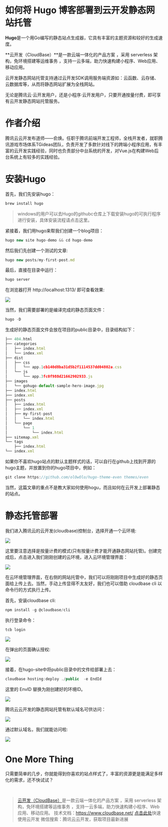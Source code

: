 # 如何将 Hugo 博客部署到云开发静态网站托管

**Hugo**是一个用Go编写的静态站点生成器，它具有丰富的主题资源和较好的生成速度。

**云开发（CloudBase）**是一款云端一体化的产品方案 ，采用 serverless 架构，免环境搭建等运维事务 ，支持一云多端，助力快速构建小程序、Web应用、移动应用。

云开发静态网站托管支持通过云开发SDK调用服务端资源如：云函数、云存储、云数据库等，从而将静态网站扩展为全栈网站。

无论是腾讯云·云开发用户，还是小程序·云开发用户，只要开通按量付费，即可享有云开发静态网站托管服务。

# 作者介绍

腾讯云云开发布道师——俞焕。任职于腾讯前端开发工程师，全栈开发者，就职腾讯游戏市场体系TGideas团队，负责开发了多款针对线下的跨端小程序应用，有丰富的云开发实践经验，同时也负责部分中台系统的开发，对Vue.js在构建Web后台系统上有较多的实践经验。

# 安装Hugo

首先，我们先安装hugo：

```javascript
brew install hugo
```

> windows的用户可以去Hugo的githubc仓库上下载安装hugo的可执行程序进行安装，具体安装流程请点击这里。

紧接着，我们用hugo来帮我们创建一个blog项目：

```javascript
hugo new site hugo-demo && cd hugo-demo
```

然后我们先创建一个测试的文章:

```javascript
hugo new posts/my-first-post.md
```

最后，直接在目录中运行：

```javascript
hugo server
```

在浏览器打开 http://localhost:1313/ 即可查看效果:

![](https://postimg.aliavv.com/picgo/20200427110358.png)

当然，我们需要部署的是编译完成的静态页面文件：

```javascript
hugo -D
```

生成好的静态页面文件会放在项目的public目录中，目录结构如下：

```javascript
├── 404.html
├── categories
│   ├── index.html
│   └── index.xml
├── dist
│   ├── css
│   │   └── app.1cb140d8ba31d5b2f1114537dd04802a.css
│   └── js
│       └── app.3fc0f988d21662902933.js
├── images
│   └── gohugo-default-sample-hero-image.jpg
├── index.html
├── index.xml
├── posts
│   ├── index.html
│   ├── index.xml
│   ├── my-first-post
│   │   └── index.html
│   └── page
│       └── 1
│           └── index.html
├── sitemap.xml
└── tags
    ├── index.html
└── index.xml
```

如果你不喜欢hugo站点的默认主题样式的话，可以自行在github上找到开源的hugo主题，并放置到你的hugo项目中，例如：

```javascript
git clone https://github.com/olOwOlo/hugo-theme-even themes/even
```

当然，这篇文章的重点不是教大家如何使用hogu，而且如何在云开发上部署静态的站点。

# 静态托管部署

我们进入腾讯云的云开发(cloudbase)控制台，选择开通一个云环境:

![](https://postimg.aliavv.com/picgo/20200427110420.png)

这里要注意选择是按量计费的模式(只有按量计费才能开通静态网站托管)。创建完成后，点击进入我们刚刚创建的云环境，进入云环境管理界面：

![](https://postimg.aliavv.com/picgo/20200427110426.png)

在云环境管理界面，在右侧的网站托管中，我们可以将刚刚项目中生成好的静态页面给上传上去。当然，手动上传显得不太友好，我们也可以借助 cloudbase cli 以命令行的方式执行上传。

首先，安装cloudbase cli:

```javascript
npm install -g @cloudbase/cli
```

执行登录命令：

```javascript
tcb login
```

![](https://postimg.aliavv.com/picgo/20200427110503.png)

在弹出的页面确认授权:

![](https://postimg.aliavv.com/picgo/20200427110511.png)

接着，在hugo-site中将public目录中的文件给部署上去：

```javascript
cloudbase hosting:deploy ./public  -e EndId
```

这里的 EnvID 替换为刚创建好的环境ID。

![](https://postimg.aliavv.com/picgo/20200427110525.png)

腾讯云云开发的静态网站托管有默认域名可供访问：

![](https://postimg.aliavv.com/picgo/20200427110535.png)

通过默认域名，我们就能访问啦:

![](https://postimg.aliavv.com/picgo/20200427110542.png)


# One More Thing

只需要简单的几步，你就能得到你喜欢的站点样式了，丰富的资源更是能满足多样化的需求，还不快试试？

​

> [云开发（CloudBase）](https://cloudbase.net/)是一款云端一体化的产品方案 ，采用 serverless 架构，免环境搭建等运维事务 ，支持一云多端，助力快速构建小程序、Web应用、移动应用。
> 技术文档：https://www.cloudbase.net/
> [点击此处](https://console.cloud.tencent.com/tcb?from=12304)快速使用云开发
> 微信搜索：腾讯云云开发，获取项目最新进展